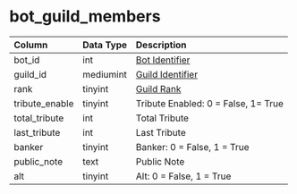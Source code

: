 # bot\_guild\_members

| Column | Data Type | Description |
| :--- | :--- | :--- |
| bot\_id | int | [Bot Identifier](bot_data.md) |
| guild\_id | mediumint | [Guild Identifier](../guilds/guilds.md) |
| rank | tinyint | [Guild Rank](https://eqemu.gitbook.io/server/categories/reference-lists/guild-ranks) |
| tribute\_enable | tinyint | Tribute Enabled: 0 = False, 1= True |
| total\_tribute | int | Total Tribute |
| last\_tribute | int | Last Tribute |
| banker | tinyint | Banker: 0 = False, 1 = True |
| public\_note | text | Public Note |
| alt | tinyint | Alt: 0 = False, 1 = True |

